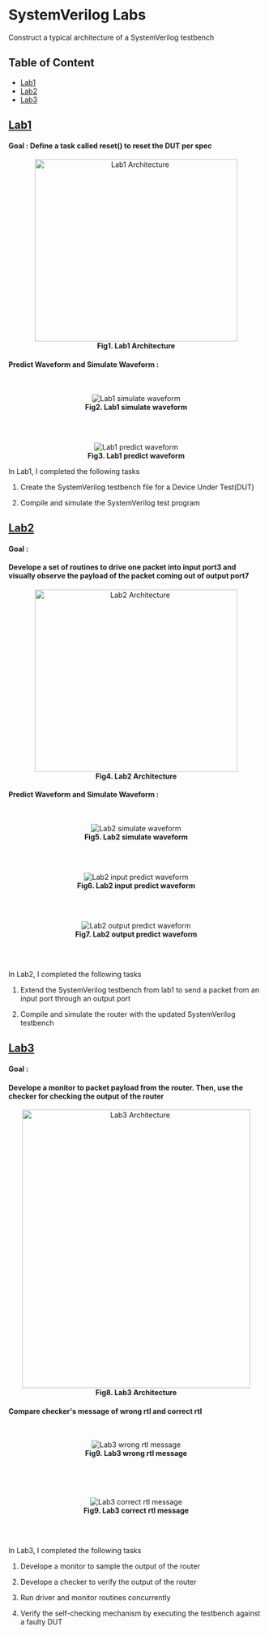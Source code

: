 # SystemVerilog Labs
Construct a typical architecture of a SystemVerilog testbench

## Table of Content
- [Lab1](#lab1)
- [Lab2](#lab2)
- [Lab3](#lab3)  
  
## [Lab1](https://github.com/RexJian/SystemVerilogLabs/tree/main/Lab1)
#### Goal : Define a task called reset() to reset the DUT per spec
<p align="center">
  <img src="https://github.com/RexJian/SystemVerilogLabs/blob/main/Lab1/ArchitectureLab1.png" width="400" height="360" alt="Lab1 Architecture">
  <br> <strong>Fig1.  Lab1 Architecture</strong>
</p> 

#### Predict Waveform and Simulate Waveform :  
<br>
<p align="center">
  <img src="https://github.com/RexJian/SystemVerilogLabs/blob/main/Lab1/Lab1Waveform.png" alt="Lab1 simulate waveform">
  <br> <strong>Fig2.  Lab1 simulate waveform</strong>
</p>

<br><br>

<p align="center">
  <img src="https://github.com/RexJian/SystemVerilogLabs/blob/main/Lab1/Lab1PredictWaveform.png" alt="Lab1 predict waveform">
  <br> <strong>Fig3.  Lab1 predict waveform</strong>
</p>
  
In Lab1, I completed the following tasks  
  
1. Create the SystemVerilog testbench file for a Device Under Test(DUT)  
  
2. Compile and simulate the SystemVerilog test program

## [Lab2](https://github.com/RexJian/SystemVerilogLabs/tree/main/Lab2)
#### Goal : 
#### Develope a set of routines to drive one packet into input port3 and visually observe the payload of the packet coming out of output port7  
<p align="center">
  <img src="https://github.com/RexJian/SystemVerilogLabs/blob/main/Lab2/ArchitectureLab2.png" width="400" height="360" alt="Lab2 Architecture">
  <br> <strong>Fig4. Lab2 Architecture</strong>
</p> 

#### Predict Waveform and Simulate Waveform : 
<br>
<p align="center">
  <img src="https://github.com/RexJian/SystemVerilogLabs/blob/main/Lab2/Lab2Waveform.png" alt="Lab2 simulate waveform">
  <br> <strong>Fig5. Lab2 simulate waveform</strong>
</p>
<br><br>

<p align="center">
  <img src="https://github.com/RexJian/SystemVerilogLabs/blob/main/Lab2/Lab2PredictWaveform_input.png" alt="Lab2 input predict waveform">
  <br> <strong>Fig6. Lab2 input predict waveform</strong>
</p>
<br><br>

<p align="center">
  <img src="https://github.com/RexJian/SystemVerilogLabs/blob/main/Lab2/Lab2PredictWaveform_output.png" alt="Lab2 output predict waveform">
  <br> <strong>Fig7. Lab2 output predict waveform</strong>
</p>
<br><br>

In Lab2, I completed the following tasks  

1. Extend the SystemVerilog testbench from lab1 to send a packet from an input port through an output port

2. Compile and simulate the router with the updated SystemVerilog testbench
 

## [Lab3](https://github.com/RexJian/SystemVerilogLabs/tree/main/Lab3)
#### Goal : 
#### Develope a monitor to packet payload from the router. Then, use the checker for checking the output of the router     
<p align="center">
  <img src="https://github.com/RexJian/SystemVerilogLabs/blob/main/Lab3/ArchitectureLab3.png" width="450" height="550" alt="Lab3 Architecture">
  <br> <strong>Fig8. Lab3 Architecture</strong>
</p>

#### Compare checker's message of wrong rtl and correct rtl
<br>
<p align="center">
  <img src="https://github.com/RexJian/SystemVerilogLabs/blob/main/Lab3/WrongCheckResult.png" alt="Lab3 wrong rtl message">
  <br> <strong>Fig9. Lab3 wrong rtl message</strong>
</p>
<br><br>

<br>
<p align="center">
  <img src="https://github.com/RexJian/SystemVerilogLabs/blob/main/Lab3/CorrectCheckResult.png" alt="Lab3 correct rtl message">
  <br> <strong>Fig9. Lab3 correct rtl message</strong>
</p>
<br><br>

In Lab3, I completed the following tasks  

1. Develope a monitor to sample the output of the router

2. Develope a checker to  verify the output of the router

3. Run driver and monitor routines concurrently

4. Verify the self-checking mechanism by executing the testbench against a faulty DUT
